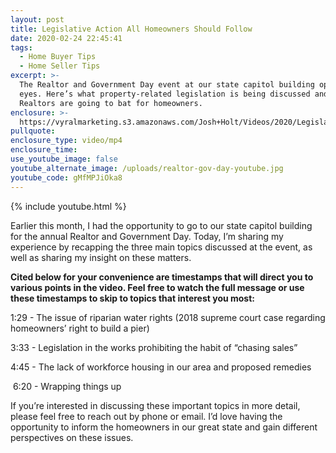 ```yaml
---
layout: post
title: Legislative Action All Homeowners Should Follow
date: 2020-02-24 22:45:41
tags:
  - Home Buyer Tips
  - Home Seller Tips
excerpt: >-
  The Realtor and Government Day event at our state capitol building opened my
  eyes. Here’s what property-related legislation is being discussed and how
  Realtors are going to bat for homeowners.
enclosure: >-
  https://vyralmarketing.s3.amazonaws.com/Josh+Holt/Videos/2020/Legislative+Action+All+Homeowners+Should+Follow.mp4
pullquote:
enclosure_type: video/mp4
enclosure_time:
use_youtube_image: false
youtube_alternate_image: /uploads/realtor-gov-day-youtube.jpg
youtube_code: gMfMPJiOka8
---
```


{% include youtube.html %}

Earlier this month, I had the opportunity to go to our state capitol building for the annual Realtor and Government Day. Today, I’m sharing my experience by recapping the three main topics discussed at the event, as well as sharing my insight on these matters.&nbsp;

**Cited below for your convenience are timestamps that will direct you to various points in the video. Feel free to watch the full message or use these timestamps to skip to topics that interest you most:&nbsp;**

1:29 - The issue of riparian water rights (2018 supreme court case regarding homeowners’ right to build a pier)

3:33 - Legislation in the works prohibiting the habit of “chasing sales”&nbsp;

4:45 - The lack of workforce housing in our area and proposed remedies

&nbsp;6:20 - Wrapping things up&nbsp;

If you’re interested in discussing these important topics in more detail, please feel free to reach out by phone or email. I’d love having the opportunity to inform the homeowners in our great state and gain different perspectives on these issues.&nbsp;